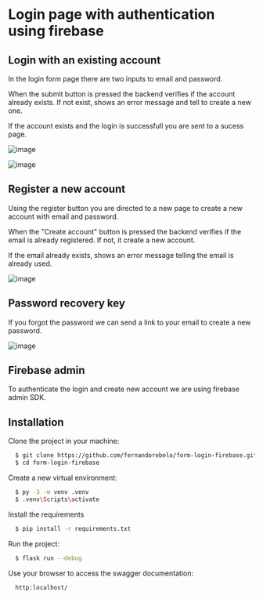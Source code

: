 # Login page with authentication using firebase

## Login with an existing account

In the login form page there are two inputs to email and password.

When the submit button is pressed the backend verifies if the account already exists. If not exist, shows an error message and tell to create a new one.

If the account exists and the login is successfull you are sent to a sucess page.

![image](https://github.com/fernandorebelo/form-login-firebase/assets/94297628/57cf7cb6-5267-47db-82f8-e0ec5fa468ed)

![image](https://github.com/fernandorebelo/form-login-firebase/assets/94297628/19e44643-f33a-4f6f-b4a5-c9f97d9cd784)

## Register a new account

Using the register button you are directed to a new page to create a new account with email and password.

When the "Create account" button is pressed the backend verifies if the email is already registered. If not, it create a new account.

If the email already exists, shows an error message telling the email is already used.

![image](https://github.com/fernandorebelo/form-login-firebase/assets/94297628/d35171f1-4c82-483d-acc1-f470151cb00e)

## Password recovery key

If you forgot the password we can send a link to your email to create a new password.

![image](https://github.com/fernandorebelo/form-login-firebase/assets/94297628/eaabab00-a711-4539-b015-3433265e4e46)

## Firebase admin

To authenticate the login and create new account we are using firebase admin SDK.

## Installation

Clone the project in your machine:

```bash
  $ git clone https://github.com/fernandorebelo/form-login-firebase.git
  $ cd form-login-firebase
```

Create a new virtual environment:

```bash
  $ py -3 -m venv .venv
  $ .venv\Scripts\activate
```

Install the requirements

```bash
  $ pip install -r requirements.txt
```

Run the project:

```bash
  $ flask run --debug
```

Use your browser to access the swagger documentation:

```bash
  http:localhost/
```
